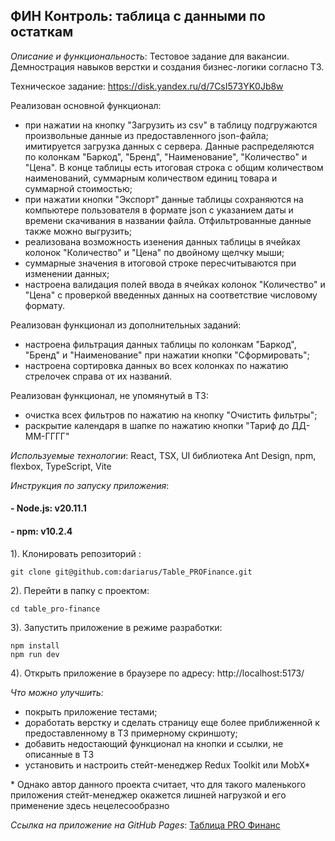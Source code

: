 ## ФИН Контроль: таблица с данными по остаткам

_Описание и функциональность_: Тестовое задание для вакансии. Демнострация навыков верстки и создания бизнес-логики согласно ТЗ.

Техническое задание: https://disk.yandex.ru/d/7CsI573YK0Jb8w

Реализован основной функционал:
- при нажатии на кнопку "Загрузить из csv" в таблицу подгружаются произвольные данные из предоставленного json-файла; имитируется загрузка данных с сервера. Данные распределяются по колонкам "Баркод", "Бренд", "Наименование", "Количество" и "Цена". В конце таблицы есть итоговая строка с общим количеством наименований, суммарным количеством единиц товара и суммарной стоимостью;
- при нажатии кнопки "Экспорт" данные таблицы сохраняются на компьютере пользователя в формате json с указанием даты и времени скачивания в названии файла. Отфильтрованные данные также можно выгрузить;
- реализована возможность изенения данных таблицы в ячейках колонок "Количество" и "Цена" по двойному щелчку мыши;
- суммарные значения в итоговой строке пересчитываются при изменении данных;
- настроена валидация полей ввода в ячейках колонок "Количество" и "Цена" с проверкой введенных данных на соответствие числовому формату.

Реализован функционал из дополнительных заданий:
- настроена фильтрация данных таблицы по колонкам "Баркод", "Бренд" и "Наименование" при нажатии кнопки "Сформировать";
- настроена сортировка данных во всех колонках по нажатию стрелочек справа от их названий.

Реализован функционал, не упомянутый в ТЗ:
- очистка всех фильтров по нажатию на кнопку "Очистить фильтры";
- раскрытие календаря в шапке по нажатию кнопки "Тариф до ДД-ММ-ГГГГ"

_Используемые технологии_: React, TSX, UI библиотека Ant Design, npm, flexbox, TypeScript, Vite

_Инструкция по запуску приложения_:

#### - Node.js: v20.11.1

#### - npm: v10.2.4

1). Клонировать репозиторий :

```
git clone git@github.com:dariarus/Table_PROFinance.git
```

2). Перейти в папку с проектом:

```shell
cd table_pro-finance
```

3). Запустить приложение в режиме разработки:

```shell
npm install
npm run dev
```

4). Открыть приложение в браузере по адресу:
http://localhost:5173/

_Что можно улучшить:_
- покрыть приложение тестами;
- доработать верстку и сделать страницу еще более приближенной к предоставленному в ТЗ примерному скриншоту;
- добавить недостающий функционал на кнопки и ссылки, не описанные в ТЗ
- установить и настроить стейт-менеджер Redux Toolkit или MobX*

\* Однако автор данного проекта считает, что для такого маленького приложения стейт-менеджер окажется лишней нагрузкой и его применение здесь нецелесообразно

*Ссылка на приложение на GitHub Pages*: [Таблица PRO Финанс](https://dariarus.github.io/Table_PROFinance/)

